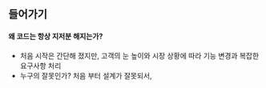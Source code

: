 ## 들어가기

#### 왜 코드는 항상 지저분 해지는가?
- 처음 시작은 간단해 졌지만, 고객의 눈 높이와 시장 상황에 따라 기능 변경과 복잡한 요구사항 처리
- 누구의 잘못인가? 처음 부터 설계가 잘못되서, 
